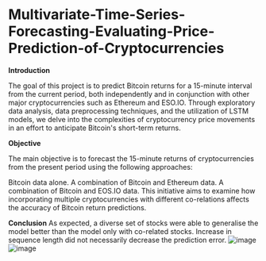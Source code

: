 # Multivariate-Time-Series-Forecasting-Evaluating-Price-Prediction-of-Cryptocurrencies
**Introduction**

The goal of this project is to predict Bitcoin returns for a 15-minute interval from the current period, both independently and in conjunction with other major cryptocurrencies such as Ethereum and ESO.IO. Through exploratory data analysis, data preprocessing techniques, and the utilization of LSTM models, we delve into the complexities of cryptocurrency price movements in an effort to anticipate Bitcoin's short-term returns.

**Objective**

The main objective is to forecast the 15-minute returns of cryptocurrencies from the present period using the following approaches:

Bitcoin data alone.
A combination of Bitcoin and Ethereum data.
A combination of Bitcoin and EOS.IO data.
This initiative aims to examine how incorporating multiple cryptocurrencies with different co-relations affects the accuracy of Bitcoin return predictions.

**Conclusion**
As expected, a diverse set of stocks were able to generalise the model better than the model only with co-related stocks.
Increase in sequence length did not necessarily decrease the prediction error.
![image](https://github.com/vishnuponduri1/Multivariate-Time-Series-Forecasting-Evaluating-Price-Prediction-of-Cryptocurrencies/assets/155207236/1a2e3de4-e324-4785-96dd-e2ead1115e3a)
![image](https://github.com/vishnuponduri1/Multivariate-Time-Series-Forecasting-Evaluating-Price-Prediction-of-Cryptocurrencies/assets/155207236/41cba0be-56dc-4b33-a7e0-98f58c4c756f)



